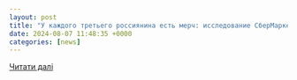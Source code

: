 ```yaml
---
layout: post
title: "У каждого третьего россиянина есть мерч: исследование СберМаркетинга и Rambler&Co"
date: 2024-08-07 11:48:35 +0000
categories: [news]
---
```


[Читати далі](https://www.sostav.ru/blogs/262075/49146)
